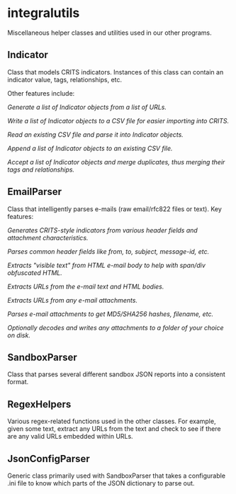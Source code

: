 # integralutils
Miscellaneous helper classes and utilities used in our other programs.

## Indicator
Class that models CRITS indicators. Instances of this class can contain an indicator value, tags, relationships, etc.

Other features include:

*Generate a list of Indicator objects from a list of URLs.*

*Write a list of Indicator objects to a CSV file for easier importing into CRITS.*

*Read an existing CSV file and parse it into Indicator objects.*

*Append a list of Indicator objects to an existing CSV file.*

*Accept a list of Indicator objects and merge duplicates, thus merging their tags and relationships.*

## EmailParser
Class that intelligently parses e-mails (raw email/rfc822 files or text). Key features:

*Generates CRITS-style indicators from various header fields and attachment characteristics.*

*Parses common header fields like from, to, subject, message-id, etc.*

*Extracts "visible text" from HTML e-mail body to help with span/div obfuscated HTML.*

*Extracts URLs from the e-mail text and HTML bodies.*

*Extracts URLs from any e-mail attachments.*

*Parses e-mail attachments to get MD5/SHA256 hashes, filename, etc.*

*Optionally decodes and writes any attachments to a folder of your choice on disk.*

## SandboxParser
Class that parses several different sandbox JSON reports into a consistent format.

## RegexHelpers
Various regex-related functions used in the other classes. For example, given
some text, extract any URLs from the text and check to see if there are any
valid URLs embedded within URLs.

## JsonConfigParser
Generic class primarily used with SandboxParser that takes a configurable .ini
file to know which parts of the JSON dictionary to parse out.